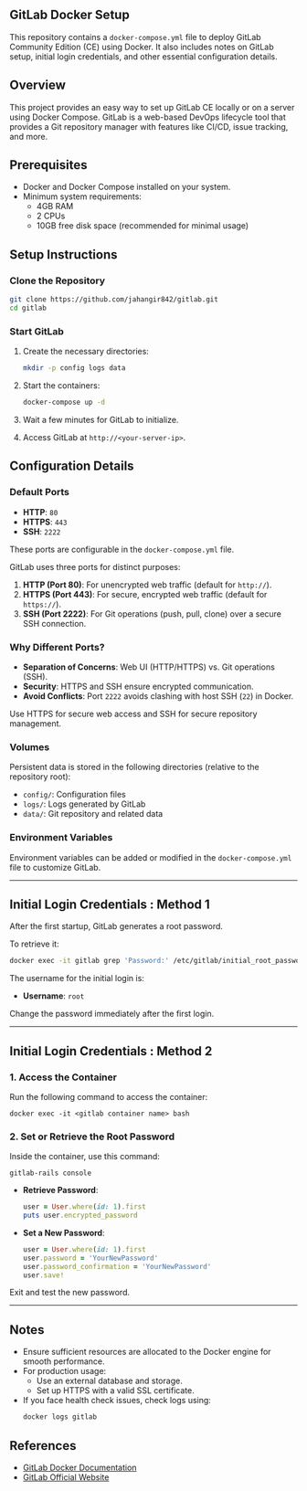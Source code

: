 ## GitLab Docker Setup

This repository contains a `docker-compose.yml` file to deploy GitLab Community Edition (CE) using Docker. It also includes notes on GitLab setup, initial login credentials, and other essential configuration details.

## Overview
This project provides an easy way to set up GitLab CE locally or on a server using Docker Compose. GitLab is a web-based DevOps lifecycle tool that provides a Git repository manager with features like CI/CD, issue tracking, and more.

## Prerequisites
- Docker and Docker Compose installed on your system.
- Minimum system requirements:
  - 4GB RAM
  - 2 CPUs
  - 10GB free disk space (recommended for minimal usage)

## Setup Instructions

### Clone the Repository
```bash
git clone https://github.com/jahangir842/gitlab.git
cd gitlab
```

### Start GitLab
1. Create the necessary directories:
   ```bash
   mkdir -p config logs data
   ```
2. Start the containers:
   ```bash
   docker-compose up -d
   ```
3. Wait a few minutes for GitLab to initialize.

4. Access GitLab at `http://<your-server-ip>`.

## Configuration Details

### Default Ports
- **HTTP**: `80`
- **HTTPS**: `443`
- **SSH**: `2222`

These ports are configurable in the `docker-compose.yml` file.

GitLab uses three ports for distinct purposes:

1. **HTTP (Port 80)**: For unencrypted web traffic (default for `http://`).
2. **HTTPS (Port 443)**: For secure, encrypted web traffic (default for `https://`).
3. **SSH (Port 2222)**: For Git operations (push, pull, clone) over a secure SSH connection.

### Why Different Ports?
- **Separation of Concerns**: Web UI (HTTP/HTTPS) vs. Git operations (SSH).
- **Security**: HTTPS and SSH ensure encrypted communication.
- **Avoid Conflicts**: Port `2222` avoids clashing with host SSH (`22`) in Docker.

Use HTTPS for secure web access and SSH for secure repository management.

### Volumes
Persistent data is stored in the following directories (relative to the repository root):
- `config/`: Configuration files
- `logs/`: Logs generated by GitLab
- `data/`: Git repository and related data

### Environment Variables
Environment variables can be added or modified in the `docker-compose.yml` file to customize GitLab.

---

## Initial Login Credentials : Method 1
After the first startup, GitLab generates a root password. 

To retrieve it:
```bash
docker exec -it gitlab grep 'Password:' /etc/gitlab/initial_root_password
```

The username for the initial login is:
- **Username**: `root`

Change the password immediately after the first login.


---
## Initial Login Credentials : Method 2

### 1. **Access the Container**

Run the following command to access the container:

```
docker exec -it <gitlab container name> bash
```

### 2. **Set or Retrieve the Root Password**

Inside the container, use this command:

```
gitlab-rails console
```

- **Retrieve Password**:
  ```ruby
  user = User.where(id: 1).first
  puts user.encrypted_password
  ```
- **Set a New Password**:
  ```ruby
  user = User.where(id: 1).first
  user.password = 'YourNewPassword'
  user.password_confirmation = 'YourNewPassword'
  user.save!
  ```

Exit and test the new password.

---

## Notes
- Ensure sufficient resources are allocated to the Docker engine for smooth performance.
- For production usage:
  - Use an external database and storage.
  - Set up HTTPS with a valid SSL certificate.
- If you face health check issues, check logs using:
  ```bash
  docker logs gitlab
  ```

## References
- [GitLab Docker Documentation](https://docs.gitlab.com/omnibus/docker/)
- [GitLab Official Website](https://about.gitlab.com/)
